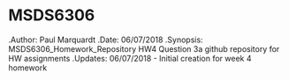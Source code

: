 # MSDS6306
.Author: Paul Marquardt
.Date: 06/07/2018
.Synopsis: MSDS6306_Homework_Repository HW4 Question 3a github repository for HW assignments
.Updates: 06/07/2018 - Initial creation for week 4 homework 
